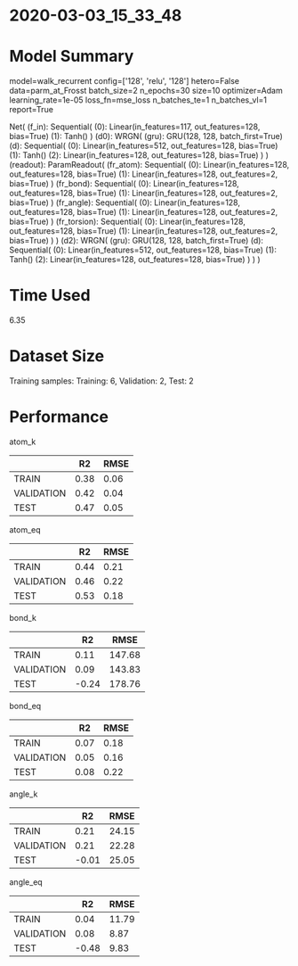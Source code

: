 2020-03-03_15_33_48
===========================
# Model Summary
model=walk_recurrent
config=['128', 'relu', '128']
hetero=False
data=parm_at_Frosst
batch_size=2
n_epochs=30
size=10
optimizer=Adam
learning_rate=1e-05
loss_fn=mse_loss
n_batches_te=1
n_batches_vl=1
report=True

Net(
  (f_in): Sequential(
    (0): Linear(in_features=117, out_features=128, bias=True)
    (1): Tanh()
  )
  (d0): WRGN(
    (gru): GRU(128, 128, batch_first=True)
    (d): Sequential(
      (0): Linear(in_features=512, out_features=128, bias=True)
      (1): Tanh()
      (2): Linear(in_features=128, out_features=128, bias=True)
    )
  )
  (readout): ParamReadout(
    (fr_atom): Sequential(
      (0): Linear(in_features=128, out_features=128, bias=True)
      (1): Linear(in_features=128, out_features=2, bias=True)
    )
    (fr_bond): Sequential(
      (0): Linear(in_features=128, out_features=128, bias=True)
      (1): Linear(in_features=128, out_features=2, bias=True)
    )
    (fr_angle): Sequential(
      (0): Linear(in_features=128, out_features=128, bias=True)
      (1): Linear(in_features=128, out_features=2, bias=True)
    )
    (fr_torsion): Sequential(
      (0): Linear(in_features=128, out_features=128, bias=True)
      (1): Linear(in_features=128, out_features=2, bias=True)
    )
  )
  (d2): WRGN(
    (gru): GRU(128, 128, batch_first=True)
    (d): Sequential(
      (0): Linear(in_features=512, out_features=128, bias=True)
      (1): Tanh()
      (2): Linear(in_features=128, out_features=128, bias=True)
    )
  )
)
# Time Used 
6.35

# Dataset Size
Training samples: 
Training: 6, Validation: 2, Test: 2
# Performance
atom_k

|              |R2            |RMSE          |
|------------- |------------- |------------- |
|TRAIN         |0.38          |0.06          |
|VALIDATION    |0.42          |0.04          |
|TEST          |0.47          |0.05          |


atom_eq

|              |R2            |RMSE          |
|------------- |------------- |------------- |
|TRAIN         |0.44          |0.21          |
|VALIDATION    |0.46          |0.22          |
|TEST          |0.53          |0.18          |


bond_k

|              |R2            |RMSE          |
|------------- |------------- |------------- |
|TRAIN         |0.11          |147.68        |
|VALIDATION    |0.09          |143.83        |
|TEST          |-0.24         |178.76        |


bond_eq

|              |R2            |RMSE          |
|------------- |------------- |------------- |
|TRAIN         |0.07          |0.18          |
|VALIDATION    |0.05          |0.16          |
|TEST          |0.08          |0.22          |


angle_k

|              |R2            |RMSE          |
|------------- |------------- |------------- |
|TRAIN         |0.21          |24.15         |
|VALIDATION    |0.21          |22.28         |
|TEST          |-0.01         |25.05         |


angle_eq

|              |R2            |RMSE          |
|------------- |------------- |------------- |
|TRAIN         |0.04          |11.79         |
|VALIDATION    |0.08          |8.87          |
|TEST          |-0.48         |9.83          |

